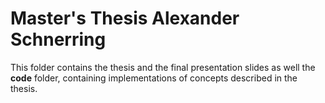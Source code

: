 # Master's Thesis Alexander Schnerring

This folder contains the thesis and the final presentation slides as well the **code** folder, containing implementations of concepts described in the thesis.
